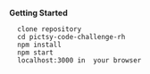 

**Getting Started**
```
  clone repository
  cd pictsy-code-challenge-rh
  npm install
  npm start
  localhost:3000 in  your browser
```
